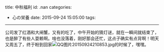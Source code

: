 title: 中秋福利
id: .nan
categories:
  - 心の栄養
date: 2015-09-24 15:05:00
tags:
---

公司发了红酒和大闸蟹，又有的吃了，中午开始的猜灯谜，就在一瞬间就结束了，也是醉了有些人耍赖啊。啥也没落着，刚好那会还忙，这点子确实有点背啊！明天又周五了，终于盼到回家![QQ图片20150924210853.jpg](http://www.shengxuezixun.com/usr/uploads/2015/09/3684920078.jpg)的时候了，嘿嘿。